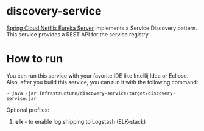 # discovery-service

[Spring Cloud Netflix Eureka Server](https://spring.io/projects/spring-cloud-netflix)
implements a Service Discovery pattern. This service provides a REST API for
the service registry.

# How to run

You can run this service with your favorite IDE like Intellij Idea or Eclipse.
Also, after you build this service, you can run it with the following command:

    ~ java -jar infrastructure/discovery-service/target/discovery-service.jar

Optional profiles:
1. **elk** - to enable log shipping to Logstash (ELK-stack)
